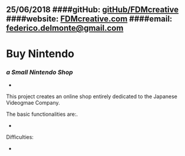 25/06/2018
####gitHub: [gitHub/FDMcreative](https://github.com/FDMcreative/)
####website: [FDMcreative.com](http://www.fdmcreative.com) 
####email: [federico.delmonte@gmail.com](federico.delmonte@gmail.com)
---
# Buy Nintendo
### *a Small Nintendo Shop*
-

This project creates an online shop entirely dedicated to the Japanese Videogmae Company.

The basic functionalities are:.

-

Difficulties:

- 